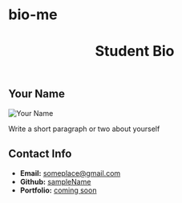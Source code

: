 # bio-me
<!DOCTYPE html>
<html lang="en-US">
  <head>
    <meta charset="UTF-8" />
    <title>Student Bio With Attributes</title>
    <!-- Link to stylesheet using rel and href attributes -->
    <link rel="stylesheet" href="./assets/css/style.css" />
  </head>

  <body>
    <header>
      <h1 class="title">Student Bio</h1>
    </header>
    <!-- TODO: add class attribute  -->
    <section>
      <h2 class="title">Your Name</h2>
      <!-- TODO: modify img attributes -->
      <img src="https://via.placeholder.com/200" alt="Your Name" />
      <p>Write a short paragraph or two about yourself</p>
    </section>
    <!-- TODO: add class attribute -->
    <section>
      <h2 class="title">Contact Info</h2>
      <ul>
        <!-- TODO: add id attribute -->
        <li><strong>Email:</strong> <a href="#">someplace@gmail.com</a></li>
        <!-- TODO: add id attribute -->
        <li><strong>Github:</strong> <a href="#">sampleName</a></li>
        <!-- TODO: add id attribute -->
        <li><strong>Portfolio:</strong> <a href="#">coming soon</a></li>
      </ul>
    </section>
  </body>
</html>
